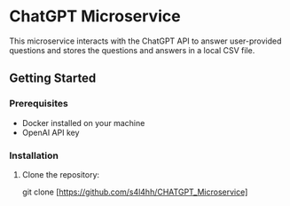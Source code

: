 # ChatGPT Microservice

This microservice interacts with the ChatGPT API to answer user-provided questions and stores the questions and answers in a local CSV file.

## Getting Started

### Prerequisites

- Docker installed on your machine
- OpenAI API key 

### Installation

1. Clone the repository:

   git clone [https://github.com/s4l4hh/CHATGPT_Microservice]
   
